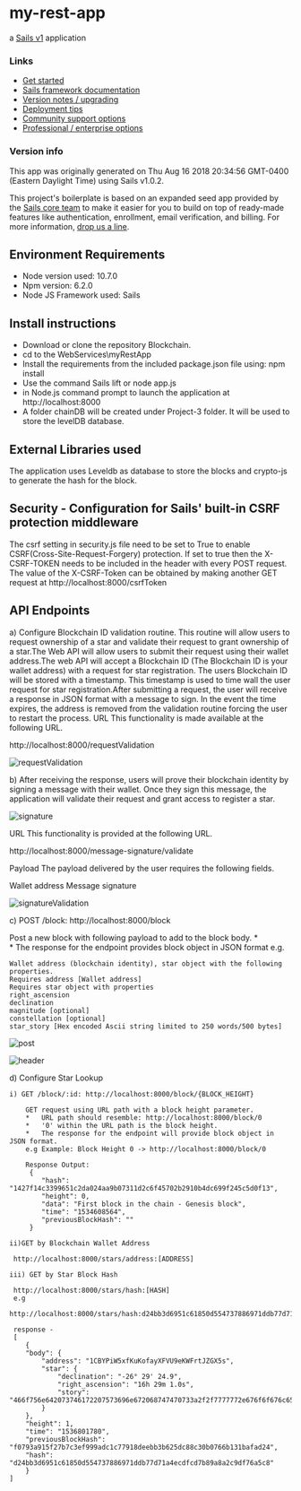 # my-rest-app

a [Sails v1](https://sailsjs.com) application


### Links

+ [Get started](https://sailsjs.com/get-started)
+ [Sails framework documentation](https://sailsjs.com/documentation)
+ [Version notes / upgrading](https://sailsjs.com/documentation/upgrading)
+ [Deployment tips](https://sailsjs.com/documentation/concepts/deployment)
+ [Community support options](https://sailsjs.com/support)
+ [Professional / enterprise options](https://sailsjs.com/enterprise)


### Version info

This app was originally generated on Thu Aug 16 2018 20:34:56 GMT-0400 (Eastern Daylight Time) using Sails v1.0.2.

<!-- Internally, Sails used [`sails-generate@1.15.28`](https://github.com/balderdashy/sails-generate/tree/v1.15.28/lib/core-generators/new). -->


This project's boilerplate is based on an expanded seed app provided by the [Sails core team](https://sailsjs.com/about) to make it easier for you to build on top of ready-made features like authentication, enrollment, email verification, and billing.  For more information, [drop us a line](https://sailsjs.com/support).


<!--
Note:  Generators are usually run using the globally-installed `sails` CLI (command-line interface).  This CLI version is _environment-specific_ rather than app-specific, thus over time, as a project's dependencies are upgraded or the project is worked on by different developers on different computers using different versions of Node.js, the Sails dependency in its package.json file may differ from the globally-installed Sails CLI release it was originally generated with.  (Be sure to always check out the relevant [upgrading guides](https://sailsjs.com/upgrading) before upgrading the version of Sails used by your app.  If you're stuck, [get help here](https://sailsjs.com/support).)
-->

##   Environment Requirements
+   Node version used: 10.7.0
+   Npm version: 6.2.0
+   Node JS Framework used: Sails

##  Install instructions

+   Download or clone the repository Blockchain.
+   cd to the WebServices\myRestApp
+   Install the requirements from the included package.json file using: npm install
+   Use the command Sails lift or node app.js 
+    in Node.js command prompt to launch the application at http://localhost:8000
+   A folder chainDB will be created under Project-3 folder. It will be used to store the levelDB database.

##  External Libraries used
The application uses Leveldb as database to store the blocks and crypto-js to generate the hash for the block.

##  Security - Configuration for Sails' built-in CSRF protection middleware
The csrf setting in security.js file need to be set to True to enable CSRF(Cross-Site-Request-Forgery) protection. If set to true 
then the X-CSRF-TOKEN needs to be included in the header with every POST request. The value of the X-CSRF-Token can be obtained by making another 
GET request at http://localhost:8000/csrfToken

##  API Endpoints

a) Configure Blockchain ID validation routine. This routine will     allow users to request ownership of a star and validate their     request to grant ownership of a star.The Web API will allow       users to submit their request using their wallet address.The      web API will accept a Blockchain ID (The Blockchain ID is your    wallet address) with a request for star registration.
   The users Blockchain ID will be stored with a timestamp.
   This timestamp is used to time wall the user request for star registration.After submitting a request, the user will receive a response in JSON format with a message to sign.
   In the event the time expires, the address is removed from the validation routine forcing the user to restart the process.
   URL
   This functionality is made available at the following URL.      


   http://localhost:8000/requestValidation

   ![requestValidation](https://github.com/sumchat/Blockchain/blob/WebServices/WebServices/myRestApp/img/requestValidation1.jpg)

    

b) After receiving the response, users will prove their blockchain identity by signing a message with their wallet. Once they sign this message, the application will validate        their request and grant access to register a star.

  ![signature](https://github.com/sumchat/Blockchain/blob/WebServices/WebServices/myRestApp/img/signature.jpg)

   URL
   This functionality is provided at the following URL.

   http://localhost:8000/message-signature/validate

   Payload
   The payload delivered by the user requires the following fields.

   Wallet address
   Message signature

   ![signatureValidation](https://github.com/sumchat/Blockchain/blob/WebServices/WebServices/myRestApp/img/signatureValidate.jpg)

c) POST /block: http://localhost:8000/block
 
   Post a new block with following  payload  to add  to the block body. 
    *  
    *   The response for the endpoint  provides block object in JSON format e.g.   
    
    Wallet address (blockchain identity), star object with the following properties.
    Requires address [Wallet address]
    Requires star object with properties
    right_ascension
    declination
    magnitude [optional]
    constellation [optional]
    star_story [Hex encoded Ascii string limited to 250 words/500 bytes]

 ![post](https://github.com/sumchat/Blockchain/blob/WebServices/WebServices/myRestApp/img/block_post.jpg)

 ![header](https://github.com/sumchat/Blockchain/blob/WebServices/WebServices/myRestApp/img/block_post_header.jpg)
  
 

d) Configure Star Lookup

    i) GET /block/:id: http://localhost:8000/block/{BLOCK_HEIGHT}

        GET request using URL path with a block height parameter.
        *   URL path should resemble: http://localhost:8000/block/0
        *   '0' within the URL path is the block height. 
        *   The response for the endpoint will provide block object in JSON format.
        e.g Example: Block Height 0 -> http://localhost:8000/block/0

        Response Output:
         {
            "hash": "1427f14c3399651c2da024aa9b07311d2c6f45702b2910b4dc699f245c5d0f13",
            "height": 0,
            "data": "First block in the chain - Genesis block",
            "time": "1534608564",
            "previousBlockHash": ""
         }

    ii)GET by Blockchain Wallet Address

     http://localhost:8000/stars/address:[ADDRESS]

    iii) GET by Star Block Hash
    
     http://localhost:8000/stars/hash:[HASH]
     e.g
     http://localhost:8000/stars/hash:d24bb3d6951c61850d554737886971ddb77d71a4ecdfcd7b89a8a2c9df76a5c8

     response -
     [
        {
        "body": {
            "address": "1CBYPiW5xfKuKofayXFVU9eKWFrtJZGX5s",
            "star": {
                "declination": "-26° 29' 24.9",
                "right_ascension": "16h 29m 1.0s",
                "story": "466f756e642073746172207573696e672068747470733a2f2f7777772e676f6f676c652e636f6d2f736b792f"
            }
        },
        "height": 1,
        "time": "1536801780",
        "previousBlockHash": "f0793a915f27b7c3ef999adc1c77918deebb3b625dc88c30b0766b131bafad24",
        "hash": "d24bb3d6951c61850d554737886971ddb77d71a4ecdfcd7b89a8a2c9df76a5c8"
        }
    ]



    